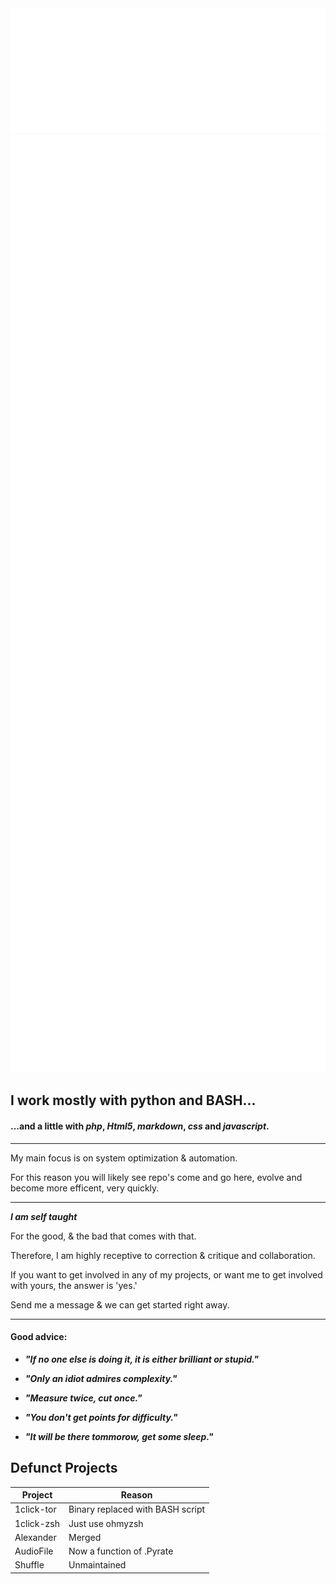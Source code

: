 <img src="style.svg" width="800" height="200">
<img src="README.svg" width="8000" height="1500">

## I work mostly with **python** and **BASH**... ##
#### ...and a little with _php_, _Html5_, _markdown_, _css_ and _javascript_. ####

***

My main focus is on system optimization &amp; automation.

For this reason you will likely see repo's come and go here, evolve and become more efficent, very quickly.

***

**_I am self taught_**

For the good, &amp; the bad that comes with that.

Therefore, I am highly receptive to correction &amp; critique and collaboration.

If you want to get involved in any of my projects, or want me to get involved with yours, the answer is 'yes.'

Send me a message &amp; we can get started right away.

***

#### Good advice: ####

* **_"If no one else is doing it, it is either brilliant or stupid."_**

* **_"Only an idiot admires complexity."_**

* **_"Measure twice, cut once."_**

* **_"You don't get points for difficulty."_**

* **_"It will be there tommorow, get some sleep."_**

## Defunct Projects ##

Project | Reason |
--- | --- |
1click-tor | Binary replaced with BASH script |
1click-zsh | Just use ohmyzsh |
Alexander | Merged |
AudioFile | Now a function of .Pyrate |
Shuffle | Unmaintained |
